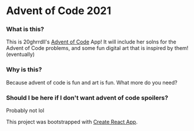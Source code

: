 # Advent of Code 2021

### What is this?
This is 20ghrrdll's [Advent of Code](https://adventofcode.com/) App! It will include her solns for the Advent of Code problems, and some fun digital art that is inspired by them! (eventually)

### Why is this?
Because advent of code is fun and art is fun. What more do you need?

### Should I be here if I don't want advent of code spoilers?
Probably not lol

This project was bootstrapped with [Create React App](https://github.com/facebook/create-react-app).


